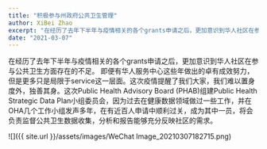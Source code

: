 ```yaml
---
title: "积极参与州政府公共卫生管理"
author: XiBei Zhao
excerpt: "在经历了去年下半年与疫情相关的各个grants申请之后，更加意识到华人社区在参与公共卫生方面存在的不足。 这次Public Health Advisory Board (PHAB)组建Public Health Strategic Data Plan小组委员会，因为过去在健康数据领域做过一些工作，并在OHA几个工作小组发声多年，在有近百人申请中顺利过关，成为其中一员，将会负责监督公共卫生数据收集，分析和报告能够充分反映社区的需求。"
date: "2021-03-07"
---
```


在经历了去年下半年与疫情相关的各个grants申请之后，更加意识到华人社区在参与公共卫生方面存在的不足。 即便有华人服务中心这些年做出的卓有成效努力，但是更多只是局限于service这一层面。这次疫情提醒了我们大家，我们难以置身度外，独善其身。这次Public Health Advisory Board (PHAB)组建Public Health Strategic Data Plan小组委员会，因为过去在健康数据领域做过一些工作，并在OHA几个工作小组发声多年，在有近百人申请中顺利过关，成为其中一员，将会负责监督公共卫生数据收集，分析和报告能够充分反映社区的需求。

![]({{ site.url }}/assets/images/WeChat Image_20210307182715.png)

